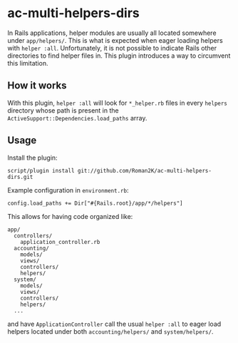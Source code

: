 # ac-multi-helpers-dirs

In Rails applications, helper modules are usually all located somewhere under `app/helpers/`. This is what is expected when eager loading helpers with `helper :all`. Unfortunately, it is not possible to indicate Rails other directories to find helper files in. This plugin introduces a way to circumvent this limitation.

## How it works

With this plugin, `helper :all` will look for `*_helper.rb` files in every `helpers` directory whose path is present in the `ActiveSupport::Dependencies.load_paths` array.

## Usage

Install the plugin:

    script/plugin install git://github.com/Roman2K/ac-multi-helpers-dirs.git 

Example configuration in `environment.rb`:

    config.load_paths += Dir["#{Rails.root}/app/*/helpers"]

This allows for having code organized like:

    app/
      controllers/
        application_controller.rb
      accounting/
        models/
        views/
        controllers/
        helpers/
      system/
        models/
        views/
        controllers/
        helpers/
      ...

and have `ApplicationController` call the usual `helper :all` to eager load helpers located under both `accounting/helpers/` and `system/helpers/`.
